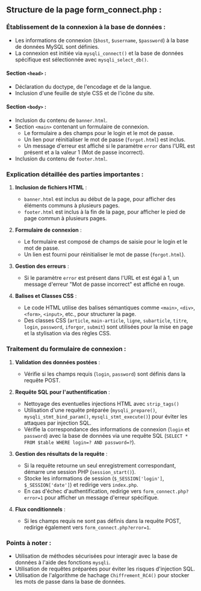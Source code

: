 ## Structure de la page form_connect.php :

### Établissement de la connexion à la base de données :
- Les informations de connexion (`$host`, `$username`, `$password`) à la base de données MySQL sont définies.
- La connexion est initiée via `mysqli_connect()` et la base de données spécifique est sélectionnée avec `mysqli_select_db()`.

#### Section `<head>` :
- Déclaration du doctype, de l'encodage et de la langue.
- Inclusion d'une feuille de style CSS et de l'icône du site.

#### Section `<body>` :
- Inclusion du contenu de `banner.html`.
- Section `<main>` contenant un formulaire de connexion.
  - Le formulaire a des champs pour le login et le mot de passe.
  - Un lien pour réinitialiser le mot de passe (`forgot.html`) est inclus.
  - Un message d'erreur est affiché si le paramètre `error` dans l'URL est présent et a la valeur 1 (Mot de passe incorrect).
- Inclusion du contenu de `footer.html`.

### Explication détaillée des parties importantes :

1. **Inclusion de fichiers HTML** :
   - `banner.html` est inclus au début de la page, pour afficher des éléments communs à plusieurs pages.
   - `footer.html` est inclus à la fin de la page, pour afficher le pied de page commun à plusieurs pages.

2. **Formulaire de connexion** :
   - Le formulaire est composé de champs de saisie pour le login et le mot de passe.
   - Un lien est fourni pour réinitialiser le mot de passe (`forgot.html`).

3. **Gestion des erreurs** :
   - Si le paramètre `error` est présent dans l'URL et est égal à 1, un message d'erreur "Mot de passe incorrect" est affiché en rouge.

4. **Balises et Classes CSS** :
   - Le code HTML utilise des balises sémantiques comme `<main>`, `<div>`, `<form>`, `<input>`, etc., pour structurer la page.
   - Des classes CSS (`article`, `main-article`, `ligne`, `subarticle`, `titre`, `login`, `password`, `iforgor`, `submit`) sont utilisées pour la mise en page et la stylisation via des règles CSS.

### Traitement du formulaire de connexion :
1. **Validation des données postées** :
    - Vérifie si les champs requis (`login`, `password`) sont définis dans la requête POST.

2. **Requête SQL pour l'authentification** :
    - Nettoyage des eventuelles injections HTML avec `strip_tags()`
    - Utilisation d'une requête préparée (`mysqli_prepare()`, `mysqli_stmt_bind_param()`, `mysqli_stmt_execute()`) pour éviter les attaques par injection SQL.
    - Vérifie la correspondance des informations de connexion (`login` et `password`) avec la base de données via une requête SQL (`SELECT * FROM $table WHERE login=? AND password=?`).

3. **Gestion des résultats de la requête** :
    - Si la requête retourne un seul enregistrement correspondant, démarre une session PHP (`session_start()`).
    - Stocke les informations de session (`$_SESSION['login']`, `$_SESSION['date']`) et redirige vers `index.php`.
    - En cas d'échec d'authentification, redirige vers `form_connect.php?error=1` pour afficher un message d'erreur spécifique.

4. **Flux conditionnels** :
    - Si les champs requis ne sont pas définis dans la requête POST, redirige également vers `form_connect.php?error=1`.

### Points à noter :
- Utilisation de méthodes sécurisées pour interagir avec la base de données à l'aide des fonctions `mysqli`.
- Utilisation de requêtes préparées pour éviter les risques d'injection SQL.
- Utilisation de l'algorithme de hachage `Chiffrement_RC4()` pour stocker les mots de passe dans la base de données.
